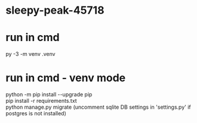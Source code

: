 # sleepy-peak-45718

# run in cmd
py -3 -m venv .venv  

# run in cmd - venv mode
python -m pip install --upgrade pip  
pip install -r requirements.txt  
python manage.py migrate (uncomment sqlite DB settings in 'settings.py' if postgres is not installed)
